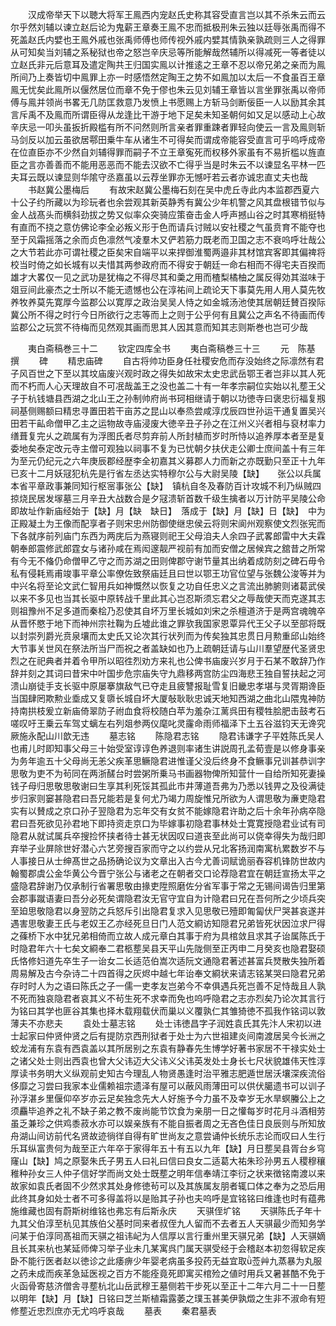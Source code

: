 <!-- { "loadSidebar": true } -->
　　汉成帝举天下以聴大将军王鳯西内宠赵氏史称其容受直言岂以其不杀朱云而云尔乎然刘辅以谏立赵后论为鬼薪王章奏王鳯不忠而抵极刑朱云独以廷辱张禹而得不死盖赵氏内嬖也王鳯外戚也张禹师傅也师传视外戚内嬖其情孰亲孰疏则三人之得罪从可知矣当刘辅之系秘狱也帝之怒岂辛庆忌等所能解哉然辅所以得减死一等者徒以立赵氏非元后意耳及遣定陶共王归国实鳯以计推逺之王章不忍以帝兄弟之亲而为鳯所间乃上奏皆切中鳯罪上亦一时感悟然定陶王之势不如鳯加以太后一不食虽百王章鳯无忧矣此鳯所以偃然居位而章不免于僇也朱云见刘辅王章皆以言坐罪张禹以帝师傅与鳯并领尚书畧无几防匡救意乃发愤上书愿赐上方斩马剑断佞臣一人以励其余其言斥禹不及鳯而所谓臣得从龙逢比干游于地下足矣未知圣朝何如又足以感动上心故辛庆忌一叩头虽扳折殿槛有所不问然则所言亲者罪重踈者罪轻向使云一言及鳯则斩马剑反以加云虽欲居鄠田乗牛车从诸生不可得矣而谓成帝能容受直言可乎呜呼成帝在位直臣亦不少然自刘辅得罪而嗣子不立王章寃死而权移外家虽有不易折槛以旌直臣之言亦善善而不能用恶恶而不能去汉欲不亡得乎当是时朱云不以谏显名平林一匹夫耳云既以谏显则华隂守丞嘉虽以云荐坐罪亦无憾吁若云者亦诚忠直丈夫也哉
　　书赵冀公墨梅后
　　有故宋赵冀公墨梅石刻在吴中虎丘寺此内本监郡西夏六十公子约所藏以为珍玩者也余尝观其新英静秀有冀公少年机警之风其盘根错节似与金人战髙头而横斜劲拔之势又似率众突骑应策奋击金人呼声撼山谷之时其寒梢挺特有直而不挠之意仿佛论李全必叛义形于色而请兵讨贼以安社稷之气虽贲育不能夺也至于风霜摇落之余而贞色凛然气凌羣木又俨若筋力既老而卫国之志不衰呜呼壮哉公之大节若此亦可谓社稷之臣矣宋自端平以来捍御淮蜀两邉非其材馆宾客即其偏禆将校当时倚之如长城有以夫惜其两参政府而不得安于朝廷一命右相而不得宅夫百揆而雄才大畧仅一见之武功是犹梅之不得尽其和羮之用而楂梨橘柚之属反得効其滋味于爼豆间此豪杰之士所以不能无遗憾也公在淳祐间上疏论天下事莫先用人用人莫先牧养牧养莫先寛厚今监郡公以寛厚之政治吴吴人恃之如金城汤池使其居朝廷賛百揆际冀公所不得之时行今日所欲行之志等而上之则于公乎何有且冀公之声名不待画而传监郡公之玩赏不待梅而见然观其画而思其人因其意而知其志则斯巻也岂可少哉




　　夷白斋稿巻三十二
　　钦定四库全书
　　夷白斋稿巻三十三
　　元　陈基　撰
　　碑
　　精忠庙碑
　　自古将帅功臣身任社稷安危而存没始终之际凛然有君子风百世之下至以其坟庙废兴观时政之得失如故宋太史忠武岳鄂王者岂非以其人死而不朽而人心天理故自不可冺哉盖王之没也盖二十有一年孝宗嗣位实始以礼塟王父子于杭钱塘县西湖之北山王之孙制帅府尚书珂相继请于朝以功徳寺曰褒忠衍福复剏祠基侧赐额曰精忠寻置田若干亩苏之昆山以奉烝尝咸淳戊辰四世孙运干通复置吴兴田若干畆命僧甲乙主之运物故寺庙浸废大徳辛丑子孙之在江州义兴者相与裒材率力缮葺复完乆之疏属有为浮图氏者尽剪弃前人所封植而岁时所恃以追养厚本者至是复委地矣泰定改元寺主僧可观独以祠事不复为已忧朝夕扶伏走公卿士庶间盖十有三年为至元仍纪元之六年庚辰郡经歴李全初嘉其义募郡人力而新之亦既勤只至正十九年已亥十二月妖冦犯杭先是行省左丞达实特穆尔公与大尉吴陵【缺】　　张公以兵属本省平章政事兼同知行枢宻事张公【缺】　镇杭自冬及春防百计攻城不利乃纵贼四掠烧民居发塜墓三月辛丑大战数合是夕冦溃斩首数千级生擒者以万计防平吴陵公命即故址作新庙经始于【缺】月【缺　缺日】　落成于【缺】月【缺】日【缺】　中为正殿凝土为王像而配享者子则宋忠州防御使继忠侯云将则宋阆州观察使文烈张宪而下各就序前列庙门东西为两庑后为燕寝则祀王父母洎夫人余四子武畧郎雷中大夫霖朝奉郎震修武郎霆女与诸孙咸在焉闳邃靓严视前有加而安僧之居候宾之舘昔之所常有今无不偹仍命僧甲乙守之而苏湖之田则俾郡守谢节量其出纳着成防刻之碑石毋令私有侵耗焉甫竣事平章公率僚佐致祭庙廷且曰世以鄂王功官位望与张魏公浚等并为中兴名将至论文武仁智用兵如神慨然以恢复之功自任忠义之言流出肺腑则诸葛武侯以来不多见也当其长驱中原转战千里此其心岂忍斯须忘君父之辱哉使天而克遂其志则祖豫州不足多道而秦桧乃忍使其自坏万里长城如刘宋之杀檀道济于是两宫魂魄卒从晋怀愍于地下而神州宗社鞠为丘墟此谁之罪欤我国家恩覃异代王父子以至部将既以封崇列爵光贲泉壤而太史氏又论次其行状列而为传矣独其忠贯日月勲重邱山始终大节事关世风在祭法所当尸而祝之者盖缺如也乃上疏朝廷请与山川羣望歴代圣贤忠烈之在祀典者并着令甲所以昭徃烈劝方来礼也公俾书庙废兴岁月于石某不敢辞乃作辞并刻之其词曰昔宋中叶国步危宗庙失守九鼎移两宫防尘四海悲王独自誓扶起之河溃山崩徒手支长驱中原屡搴旗敌气已夺走且疲讐报耻雪复旧畿忠孝堪与灵胥期谗臣当国肆罔欺勲业埀成又复隳长城自坏大厦敧耿耿忠诚天地知西湖之曲北山隈鬼神防持南拱枝爰立新庙倚翠防子祔血食将校随白苹为羞杂江蓠呉田有稷牲脍肥击鼓考石嗟叹吁王乗云车驾丈螭左右列爼参两仪麾叱灵霳命雨师福泽下土五谷滋钧天无谗究厥施永配山川歆无违
　　墓志铭
　　陈隐君志铭
　　隐君讳谦字子平姓陈氏吴人也甫儿时即知事父母三十始受室谆谆色养退则率诸生讲説周孔孟荀壹是以修身事亲为务年逾五十父母尚无恙父疾革思鳜隐君进惟谨父没后终身不食鳜事兄训甚恭训字思敬为吏不为茍同在两浙醝台时尝粥所乗马书画器物俾所知营什一自给所知死妻操钱子母归思敬思敬谢曰生享其利死馁其孤此市井薄道吾弗为乃悉以钱畀之及役满徒步归家则窭甚隐君曰吾兄能若是复何尤乃竭力周旋惟兄所欲为人谓思敬为亷吏隐君实有以賛成之京口孙子翌隐君为忘年交有女贫不能嫁隐君许助之后十余年孙病卒隐君曰吾死欲见孙君地下即持资走京口为毕嫁事初隐君事林处士寛寛授隐君业试有司隐君从就试属兵卒搜捡怀挟者待士甚无状因叹曰道丧至此尚可以侥幸得失为哉归即弃举子业屏除世好潜心六艺旁搜百家而守之以约尝从兄北客扬润南寓杭累数岁不与人事接日从士绅髙世之品扬确论议为文章出入古今尤善词赋诡丽舂容机锋防世故内翰蜀郡虞公金华黄公今晋宁张公与诸老之在朝者交口论荐隐君宜在朝廷宣扬太平之盛隐君辞谢乃仅承制行省署思敬由掾吏陞照磨佐分省军事于常之无锡间谒告归里第会郡事蹴语妻曰吾分必死矣谓隐君汝无官守宜自为计隐君曰兄在吾何所之少顷兵突至廹思敬隐君以身翌防之兵怒斥引出隐君复求入见思敬已殪即匍匐伏尸哭甚哀遂并遇害思敬妻王氏与老奴王乙亦经死旦日门人范文綗访知隠君兄弟皆死状因泣求尸得之蓧桥下水中犹兄弟相倚而立故人成元章白其事于府为具棺敛且求其子诒属陈氏于时隐君年六十七矣文綗奉二君柩塟吴县天平山先陇侧至正丙申二月癸亥也隐君娶硕氏恪修妇道先卒生子一诒女二长适范伯嵩次适阮文通隐君著述甚富兵燹散失独所着周易解及古今杂诗二十四首得之灰烬中越七年诒奉文綗状来请志铭某哭曰隐君兄弟存时时人为之语曰陈氏之子一儒一吏孝友岂弟今不幸俱遇兵死岂善不足恃哉且人孰不死而独哀隐君者哀其义不茍生死不求幸而免也呜呼隐君之志亦烈矣乃论次其言行为铭曰其学也匪谷其集也择木载翔载伏而巢以义覆孰仁其雏猗徳不孤我作铭词以敦薄夫不亦悲夫
　　袁处士墓志铭
　　处士讳徳昌字子润姓袁氏其先汴人宋初以进士起家曰仲贤仲贤之后有提防京西刑狱者于处士为六世祖建炎间南渡居吴今长洲之蛟龙浦有东袁有西袁盖以其所居别之东袁有静春先生博学好著书家居不干禄实处士之诸父处士则出西袁也曾大父讳迈大父讳义父讳英发处士身长七尺状貌雄伟天性淳厚读书务明大义纵观前史知古今理乱人物贤愚逢时治平雅志肥遁世居沃壤深疾流俗侈靡之习尝曰我家本业儒赖祖宗遗泽有屋可以蔽风雨薄田可以供伏臈遗书可以训子孙浮湛乡里偃仰卒岁亦云足矣独念先大人好施予今力虽不及幸岁无水旱螟螣公上之须麤毕追养之礼不缺子弟之教不废尚能节饮食为亲朋一日之懽每岁时花月斗酒相劳虽乏兼珍之供鸡黍菽水亦可以娱亲族有不能自振者周之无吝色佳日良辰则与所知放舟湖山间访前代名贤故迹徜徉自得有旷世尚友之意尝诵仲长统乐志论而叹曰人生行乐耳纵富贵何为哉至正六年卒于家得年五十有五以九年【缺】月日塟吴县胥台乡穹窿山【缺】鸠之原娶朱氏子男五人曰礼曰信曰良女二适葛大祐朱珍孙男五人稷穆穰稚种孙女三人仲子信好学而尚文处士既塟之明年信奉靖江李衍之状来徴铭南渡以来故家如袁氏者固不少然求其处身修徳茍可以及其族属友朋者辄口体之奉为之恐后用此终其身如处士者不可多得盖将以是贻其子孙也夫呜呼是宜铭铭曰维逢也时有蕴弗施维藏也固有蔚斯树维铭也弗忘有后斯永庆
　　天骐侄圹铭
　　天骐陈氏子年十九其父伯淳至杭见其族伯父基时同来者叔侄九人留而不去者五人天骐最少而知务学问某于伯淳同髙祖而天骐之祖讳屺为人信厚以言行重州里天骐兄弟【缺】人天骐嫡且长其来杭也某延师俾习举子业未几某寓呉门属天骐受经于会稽赵本初忽得软足疾卧不能行医者赵以徳诊之此痿痹少年婴老病虽多投药无益宜取莶艸九蒸暴为丸服之药未成而疾革急延医视之百方不能痊竟死即寓买棺殓之値时用兵又暑甚酷不免于火函骨寄慈济僧舎寻塟杭北山岳武穆王墓侧若干步死以至正十二年六月二十一日塟以明年【缺】月【缺】日铭曰芝兰斯植霜露萎之璞玉甚美伊孰燬之生非不淑命有短修塟近忠烈庶亦无尤呜呼哀哉
　　墓表
　　秦君墓表
